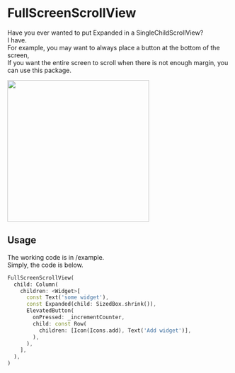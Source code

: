 # FullScreenScrollView
Have you ever wanted to put Expanded in a SingleChildScrollView?  
I have.    
For example, you may want to always place a button at the bottom of the screen,  
If you want the entire screen to scroll when there is not enough margin, you can use this package.  

<p>
<img src="/assets/demo.gif?raw=true&v1" width="320" />
</p>

## Usage

The working code is in /example.  
Simply, the code is below.

```dart
FullScreenScrollView(
  child: Column(
    children: <Widget>[
      const Text('some widget'),
      const Expanded(child: SizedBox.shrink()),
      ElevatedButton(
        onPressed: _incrementCounter,
        child: const Row(
          children: [Icon(Icons.add), Text('Add widget')],
        ),
      ),
    ],
  ),
)
```
